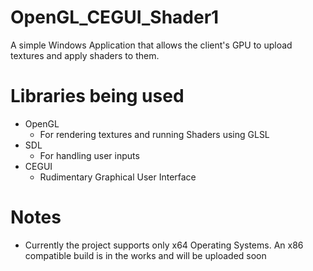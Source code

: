 # OpenGL_CEGUI_Shader1
A simple Windows Application that allows the client's GPU to upload textures and apply shaders to them.

# Libraries being used
* OpenGL
  - For rendering textures and running Shaders using GLSL
* SDL
  - For handling user inputs
* CEGUI
  - Rudimentary Graphical User Interface
  
# Notes
* Currently the project supports only x64 Operating Systems. An x86 compatible build is in the works and will be uploaded soon
  
